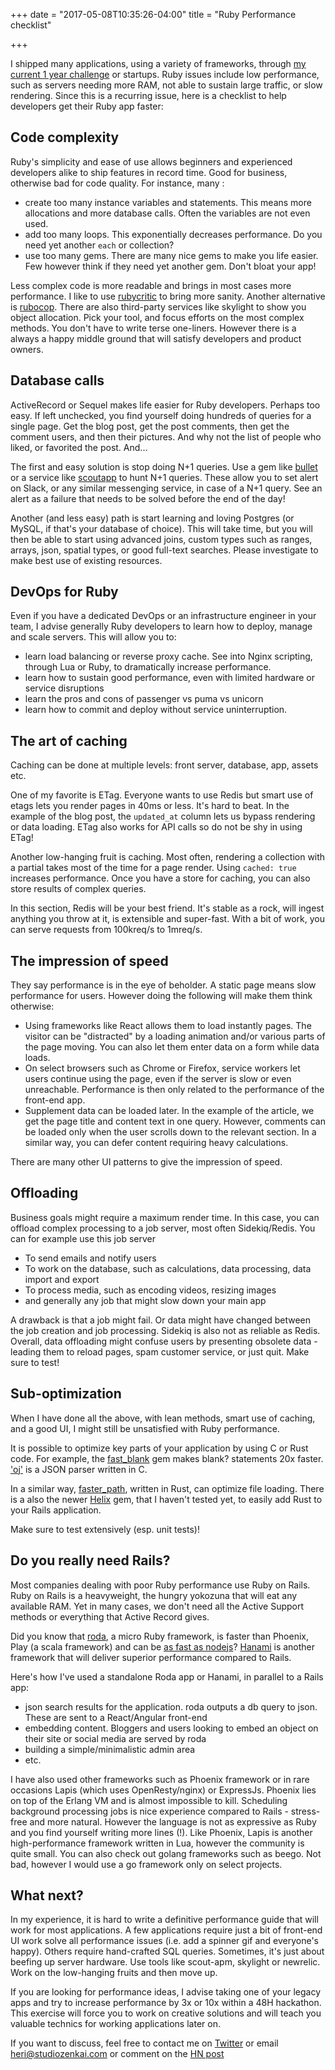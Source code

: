 +++
date = "2017-05-08T10:35:26-04:00"
title = "Ruby Performance checklist"

+++

I shipped many applications, using a variety of frameworks, through [my current 1 year challenge](http://studiozenkai.com/challenge/) or startups. Ruby issues include low performance, such as servers needing more RAM, not able to sustain large traffic, or slow rendering. Since this is a recurring issue, here is a checklist to help developers get their Ruby app faster:

## Code complexity

Ruby's simplicity and ease of use allows beginners and experienced developers alike to ship features in record time. Good for business, otherwise bad for code quality. For instance, many :

* create too many instance variables and statements. This means more allocations and more database calls. Often the variables are not even used.
* add too many loops. This exponentially decreases performance. Do you need yet another `each` or collection?
* use too many gems. There are many nice gems to make you life easier. Few however think if they need yet another gem. Don't bloat your app!

Less complex code is more readable and brings in most cases more performance. I like to use [rubycritic](https://github.com/whitesmith/rubycritic) to bring more sanity. Another alternative is [rubocop](https://github.com/bbatsov/rubocop). There are also third-party services like skylight to show you object allocation. Pick your tool, and focus efforts on the most complex methods. You don't have to write terse one-liners. However there is a always a happy middle ground that will satisfy developers and product owners.

## Database calls

ActiveRecord or Sequel makes life easier for Ruby developers. Perhaps too easy. If left unchecked, you find yourself doing hundreds of queries for a single page. Get the blog post, get the post comments, then get the comment users, and then their pictures. And why not the list of people who liked, or favorited the post. And...

The first and easy solution is stop doing N+1 queries. Use a gem like [bullet](https://github.com/flyerhzm/bullet) or a service like [scoutapp](https://scoutapp.com/) to hunt N+1 queries. These allow you to set alert on Slack, or any similar messenging service, in case of a N+1 query. See an alert as a failure that needs to be solved before the end of the day!

Another (and less easy) path is start learning and loving Postgres (or MySQL, if that's your database of choice). This will take time, but you will then be able to start using advanced joins, custom types such as ranges, arrays, json, spatial types, or good full-text searches. Please investigate to make best use of existing resources.

## DevOps for Ruby

Even if you have a dedicated DevOps or an infrastructure engineer in your team, I advise generally Ruby developers to learn how to deploy, manage and scale servers. This will allow you to:

* learn load balancing or reverse proxy cache. See into Nginx scripting, through Lua or Ruby, to dramatically increase performance.
* learn how to sustain good performance, even with limited hardware or service disruptions
* learn the pros and cons of passenger vs puma vs unicorn
* learn how to commit and deploy without service uninterruption.

## The art of caching

Caching can be done at multiple levels: front server, database, app, assets etc.

One of my favorite is ETag. Everyone wants to use Redis but smart use of etags lets you render pages in 40ms or less. It's hard to beat. In the example of the blog post, the `updated_at` column lets us bypass rendering or data loading. ETag also works for API calls so do not be shy in using ETag!

Another low-hanging fruit is caching. Most often, rendering a collection with a partial takes most of the time for a page render. Using `cached: true` increases performance. Once you have a store for caching, you can also store results of complex queries.

In this section, Redis will be your best friend. It's stable as a rock, will ingest anything you throw at it, is extensible and super-fast. With a bit of work, you can serve requests from 100kreq/s to 1mreq/s.

## The impression of speed

They say performance is in the eye of beholder. A static page means slow performance for users. However doing the following will make them think otherwise: 

* Using frameworks like React allows them to load instantly pages. The visitor can be "distracted" by a loading animation and/or various parts of the page moving. You can also let them enter data on a form while data loads.
* On select browsers such as Chrome or Firefox, service workers let users continue using the page, even if the server is slow or even unreachable. Performance is then only related to the performance of the front-end app.
* Supplement data can be loaded later. In the example of the article, we get the page title and content text in one query. However, comments can be loaded only when the user scrolls down to the relevant section. In a similar way, you can defer content requiring heavy calculations.

There are many other UI patterns to give the impression of speed.

## Offloading

Business goals might require a maximum render time. In this case, you can offload complex processing to a job server, most often Sidekiq/Redis. You can for example use this job server

* To send emails and notify users
* To work on the database, such as calculations, data processing, data import and export
* To process media, such as encoding videos, resizing images
* and generally any job that might slow down your main app

A drawback is that a job might fail. Or data might have changed between the job creation and job processing. Sidekiq is also not as reliable as Redis. Overall, data offloading might confuse users by presenting obsolete data - leading them to reload pages, spam customer service, or just quit. Make sure to test!

## Sub-optimization

When I have done all the above, with lean methods, smart use of caching, and a good UI, I might still be unsatisfied with Ruby performance.

It is possible to optimize key parts of your application by using C or Rust code. For example, the [fast_blank](https://github.com/SamSaffron/fast_blank) gem makes blank? statements 20x faster. ['oj'](https://github.com/ohler55/oj) is a JSON parser written in C.

In a similar way, [faster_path](https://github.com/danielpclark/faster_path), written in Rust, can optimize file loading. There is a also the newer [Helix](https://github.com/tildeio/helix) gem, that I haven't tested yet, to easily add Rust to your Rails application.

Make sure to test extensively (esp. unit tests)!

## Do you really need Rails?

Most companies dealing with poor Ruby performance use Ruby on Rails. Ruby on Rails is a heavyweight, the hungry yokozuna that will eat any available RAM. Yet in many cases, we don't need all the Active Support methods or everything that Active Record gives.

Did you know that [roda](https://github.com/jeremyevans/roda), a micro Ruby framework, is faster than Phoenix, Play (a scala framework) and can be [as fast as nodejs](https://www.techempower.com/benchmarks/previews/round14/#section=data-r14&hw=ph&test=query)? [Hanami](http://hanamirb.org/) is another framework that will deliver superior performance compared to Rails.

Here's how I've used a standalone Roda app or Hanami, in parallel to a Rails app:

* json search results for the application. roda outputs a db query to json. These are sent to a React/Angular front-end
* embedding content. Bloggers and users looking to embed an object on their site or social media are served by roda
* building a simple/minimalistic admin area
* etc.

I have also used other frameworks such as Phoenix framework or in rare occasions Lapis (which uses OpenResty/nginx) or ExpressJs. Phoenix lies on top of the Erlang VM and is almost impossible to kill. Scheduling background processing jobs is nice experience compared to Rails - stress-free and more natural. However the language is not as expressive as Ruby and you find yourself writing more lines (!). Like Phoenix, Lapis is another high-performance framework written in Lua, however the community is quite small. You can also check out golang frameworks such as beego. Not bad, however I would use a go framework only on select projects.

## What next?

In my experience, it is hard to write a definitive performance guide that will work for most applications. A few applications require just a bit of front-end UI work solve all performance issues (i.e. add a spinner gif and everyone's happy). Others require hand-crafted SQL queries. Sometimes, it's just about beefing up server hardware. Use tools like scout-apm, skylight or newrelic. Work on the low-hanging fruits and then move up.

If you are looking for performance ideas, I advise taking one of your legacy apps and try to increase performance by 3x or 10x within a 48H hackathon. This exercise will force you to work on creative solutions and will teach you valuable technics for working applications later on.

If you want to discuss, feel free to contact me on [Twitter](http://twitter.com/heri) or email heri@studiozenkai.com or comment on the [HN post](https://news.ycombinator.com/item?id=14299690)